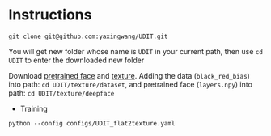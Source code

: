 # Instructions

```
git clone git@github.com:yaxingwang/UDIT.git
```
You will get new folder whose name is `UDIT` in your current path, then  use `cd UDIT` to enter the downloaded new folder

    

Download [pretrained face](https://drive.google.com/file/d/1VHOgS-NdoVaDCMQTSLOObMFUloaRAp6F/view?usp=sharing) and [texture](https://drive.google.com/file/d/1yzfMmlaMSEa6FQaFbjiO4GGL6snb7Uqb/view?usp=sharing). Adding the data (`black_red_bias`) into path: `cd UDIT/texture/dataset`, and pretrained face (`layers.npy`) into path: `cd UDIT/texture/deepface`



- Training 
```
python --config configs/UDIT_flat2texture.yaml
```

